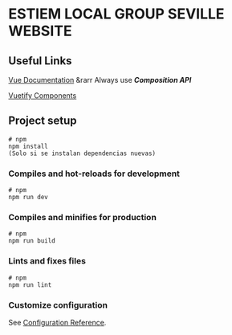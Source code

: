 # ESTIEM LOCAL GROUP SEVILLE WEBSITE

## Useful Links

[Vue Documentation](https://vuejs.org/guide/introduction.html) &rarr Always use **_Composition API_**

[Vuetify Components](https://vuetifyjs.com/en/components/all/)

## Project setup

```
# npm
npm install
(Solo si se instalan dependencias nuevas)
```

### Compiles and hot-reloads for development

```
# npm
npm run dev
```

### Compiles and minifies for production

```
# npm
npm run build
```

### Lints and fixes files

```
# npm
npm run lint
```

### Customize configuration

See [Configuration Reference](https://vitejs.dev/config/).
